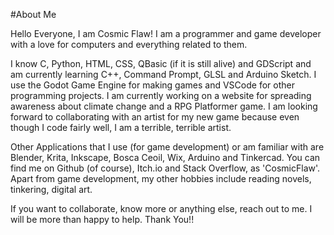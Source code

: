 #About Me

Hello Everyone, I am Cosmic Flaw!
I am a programmer and game developer with a love for computers and everything related to them.

I know C, Python, HTML, CSS, QBasic (if it is still alive) and GDScript and am currently learning C++, Command Prompt, GLSL and Arduino Sketch.
I use the Godot Game Engine for making games and VSCode for other programming projects.
I am currently working on a website for spreading awareness about climate change and a RPG Platformer game.
I am looking forward to collaborating with an artist for my new game because even though I code fairly well, I am a terrible, terrible artist.

Other Applications that I use (for game development) or am familiar with are Blender, Krita, Inkscape, Bosca Ceoil, Wix, Arduino and Tinkercad.
You can find me on Github (of course), Itch.io and Stack Overflow, as 'CosmicFlaw'.
Apart from game development, my other hobbies include reading novels, tinkering, digital art.


If you want to collaborate, know more or anything else, reach out to me. I will be more than happy to help.
Thank You!!
